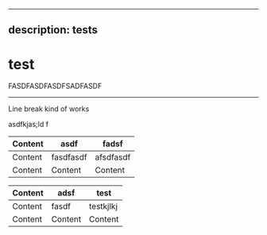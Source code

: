 ***

## description: tests

# test

FASDFASDFASDFSADFASDF

***

Line break kind of works

asdfkjas;ld f

| Content | asdf      | fadsf     |
| ------- | --------- | --------- |
| Content | fasdfasdf | afsdfasdf |
| Content | Content   | Content   |

| Content | adsf    | test      |
| ------- | ------- | --------- |
| Content | fasdf   | testkjlkj |
| Content | Content | Content   |

